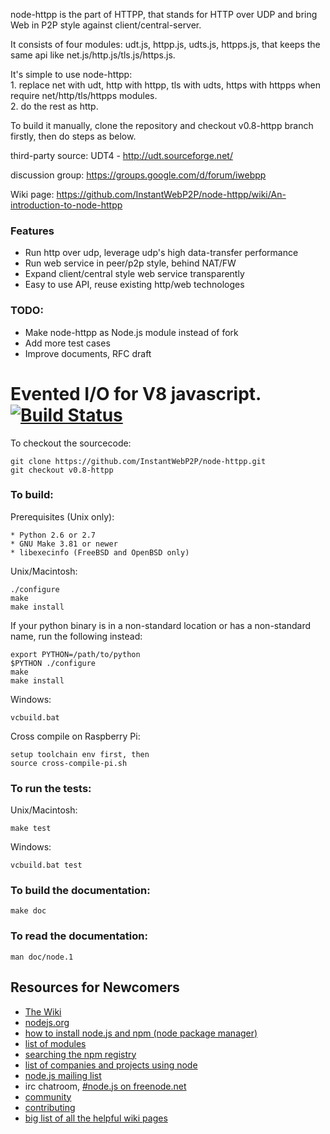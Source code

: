 node-httpp is the part of HTTPP, that stands for HTTP over UDP and bring Web in P2P style against client/central-server.

It consists of four modules: udt.js, httpp.js, udts.js, httpps.js, that keeps the same api like net.js/http.js/tls.js/https.js.

It's simple to use node-httpp: 	
	1. replace net with udt, http with httpp, tls with udts, https with httpps when require net/http/tls/httpps modules.	
	2. do the rest as http.

To build it manually, clone the repository and checkout v0.8-httpp branch firstly, then do steps as below.

third-party source:
UDT4 - http://udt.sourceforge.net/

discussion group:
https://groups.google.com/d/forum/iwebpp

Wiki page:
https://github.com/InstantWebP2P/node-httpp/wiki/An-introduction-to-node-httpp

### Features

* Run http over udp, leverage udp's high data-transfer performance
* Run web service in peer/p2p style, behind NAT/FW
* Expand client/central style web service transparently
* Easy to use API, reuse existing http/web technologes

### TODO:

* Make node-httpp as Node.js module instead of fork
* Add more test cases
* Improve documents, RFC draft


Evented I/O for V8 javascript. [![Build Status](https://secure.travis-ci.org/joyent/node.png)](http://travis-ci.org/joyent/node)
===

To checkout the sourcecode:

    git clone https://github.com/InstantWebP2P/node-httpp.git
    git checkout v0.8-httpp

### To build:

Prerequisites (Unix only):

    * Python 2.6 or 2.7
    * GNU Make 3.81 or newer
    * libexecinfo (FreeBSD and OpenBSD only)

Unix/Macintosh:

    ./configure
    make
    make install

If your python binary is in a non-standard location or has a
non-standard name, run the following instead:

    export PYTHON=/path/to/python
    $PYTHON ./configure
    make
    make install

Windows:

    vcbuild.bat

Cross compile on Raspberry Pi:

    setup toolchain env first, then
    source cross-compile-pi.sh

### To run the tests:

Unix/Macintosh:

    make test

Windows:

    vcbuild.bat test

### To build the documentation:

    make doc

### To read the documentation:

    man doc/node.1

Resources for Newcomers
---
  - [The Wiki](https://github.com/joyent/node/wiki)
  - [nodejs.org](http://nodejs.org/)
  - [how to install node.js and npm (node package manager)](http://joyeur.com/2010/12/10/installing-node-and-npm/)
  - [list of modules](https://github.com/joyent/node/wiki/modules)
  - [searching the npm registry](http://search.npmjs.org/)
  - [list of companies and projects using node](https://github.com/joyent/node/wiki/Projects,-Applications,-and-Companies-Using-Node)
  - [node.js mailing list](http://groups.google.com/group/nodejs)
  - irc chatroom, [#node.js on freenode.net](http://webchat.freenode.net?channels=node.js&uio=d4)
  - [community](https://github.com/joyent/node/wiki/Community)
  - [contributing](https://github.com/joyent/node/wiki/Contributing)
  - [big list of all the helpful wiki pages](https://github.com/joyent/node/wiki/_pages)
